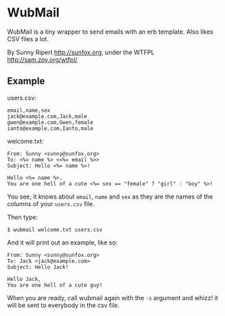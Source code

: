 WubMail
=======

WubMail is a tiny wrapper to send emails with an erb template. Also likes CSV files a lot.

By Sunny Ripert <http://sunfox.org>, under the WTFPL <http://sam.zoy.org/wtfpl/>

Example
-------

users.csv:

    email,name,sex
    jack@example.com,Jack,male
    gwen@example.com,Gwen,female
    ianto@example.com,Ianto,male

welcome.txt:

    From: Sunny <sunny@sunfox.org>
    To: <%= name %> <<%= email %>>
    Subject: Hello <%= name %>!

    Hello <%= name %>,
    You are one hell of a cute <%= sex == "female" ? "girl" : "boy" %>!

You see, it knows about `email`, `name` and `sex` as they are the names of the columns of your `users.csv` file.

Then type:

    $ wubmail welcome.txt users.csv

And it will print out an example, like so:

    From: Sunny <sunny@sunfox.org>
    To: Jack <jack@example.com>
    Subject: Hello Jack!
    
    Hello Jack,
    You are one hell of a cute guy!

When you are ready, call wubmail again with the `-s` argument and whizz! it will be sent to everybody in the csv file.
